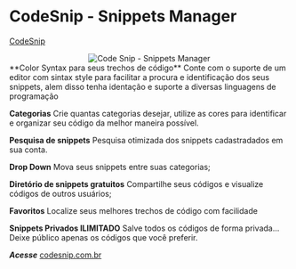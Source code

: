 # CodeSnip - Snippets Manager
<a href="https://codesnip.com.br" target="_blank" title="Code Snip - Snippets Manager" >CodeSnip</a>
<center>
<img src="https://codesnip.com.br/Code-Snip-dashboard.jpg" alt="Code Snip - Snippets Manager" title="Code Snip">
</center>
**Color Syntax para seus trechos de código**
Conte com o suporte de um editor com sintax style para facilitar a procura e identificação dos seus snippets, alem disso tenha identação e suporte a diversas linguagens de programação

**Categorias**
Crie quantas categorias desejar, utilize as cores para identificar e organizar seu código da melhor maneira possível.

**Pesquisa de snippets**
Pesquisa otimizada dos snippets cadastradados em sua conta.

**Drop Down**
Mova seus snippets entre suas categorias;

**Diretório de snippets gratuitos**
Compartilhe seus códigos e visualize códigos de outros usuários;

**Favoritos**
Localize seus melhores trechos de código com facilidade

**Snippets Privados ILIMITADO**
Salve todos os códigos de forma privada... Deixe público apenas os códigos que você preferir.

_**Acesse**_ [codesnip.com.br](https://codesnip.com.br)

